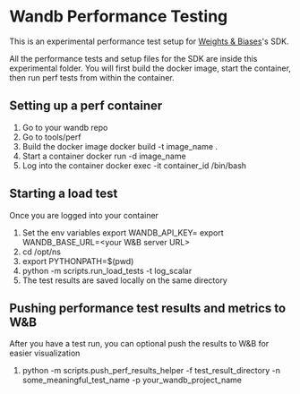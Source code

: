 # Wandb Performance Testing

This is an experimental performance test setup for [Weights & Biases](https://wandb.ai/)'s SDK.

All the performance tests and setup files for the SDK are inside this experimental folder.  You will first build the docker image, start the container, then run perf tests from within the container.

## Setting up a perf container
1. Go to your wandb repo
2. Go to tools/perf
3. Build the docker image
   docker build -t image_name .
5. Start a container
   docker run -d image_name
6. Log into the container
   docker exec -it container_id /bin/bash

## Starting a load test
Once you are logged into your container
1. Set the env variables
   export WANDB_API_KEY=<your key>
   export WANDB_BASE_URL=<your W&B server URL>
2. cd /opt/ns
3. export PYTHONPATH=$(pwd)
4. python -m scripts.run_load_tests -t log_scalar
5. The test results are saved locally on the same directory

## Pushing performance test results and metrics to W&B
After you have a test run, you can optional push the results to W&B for easier visualization
1. python -m scripts.push_perf_results_helper -f test_result_directory -n some_meaningful_test_name -p your_wandb_project_name
